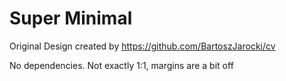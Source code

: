 # Super Minimal

Original Design created by https://github.com/BartoszJarocki/cv

No dependencies. Not exactly 1:1, margins are a bit off